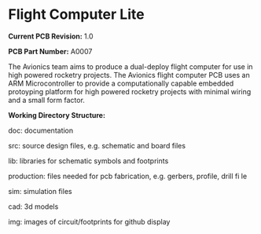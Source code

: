 <h1>Flight Computer Lite</h1>

<p><b>Current PCB Revision:</b> 1.0</p>
<p><b>PCB Part Number:</b> A0007</p>

<p>The Avionics team aims to produce a dual-deploy flight computer 
 for use in high powered rocketry projects. The Avionics
flight computer PCB uses an ARM Microcontroller to provide a 
computationally capable embedded protoyping 
platform for high powered rocketry projects with minimal wiring and a small
 form factor.</p>

<b>Working Directory Structure:</b>
 
 <p>
doc: documentation
    
src: source design files, e.g. schematic and board files
 
lib: libraries for schematic symbols and footprints
 
production: files needed for pcb fabrication, e.g. gerbers, profile, drill fi    le
 
 sim: simulation files 
  
 cad: 3d models
   
 img: images of circuit/footprints for github display 
 </p>
